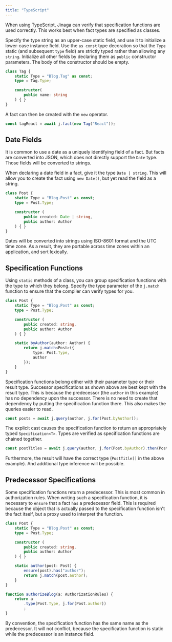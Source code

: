 ```yaml
---
title: "TypeScript"
---
```


When using TypeScript, Jinaga can verify that specification functions are used correctly.
This works best when fact types are specified as classes.

Specify the type string as an upper-case static field, and use it to initialize a lower-case instance field.
Use the `as const` type decoration so that the `Type` static (and subsequent `type` field) are strictly typed rather than allowing any `string`.
Initialize all other fields by declaring them as `public` constructor parameters.
The body of the constructor should be empty.

```typescript
class Tag {
    static Type = "Blog.Tag" as const;
    type = Tag.Type;

    constructor(
        public name: string
    ) { }
}
```

A fact can then be created with the `new` operator.

```typescript
const tagReact = await j.fact(new Tag("React"));
```

## Date Fields

It is common to use a date as a uniquely identifying field of a fact.
But facts are converted into JSON, which does not directly support the `Date` type.
Those fields will be converted to strings.

When declaring a date field in a fact, give it the type `Date | string`. This will allow you to create the fact using `new Date()`, but yet read the field as a string.

```typescript
class Post {
    static Type = "Blog.Post" as const;
    type = Post.Type;

    constructor (
        public created: Date | string,
        public author: Author
    ) { }
}
```

Dates will be converted into strings using ISO-8601 format and the UTC time zone.
As a result, they are portable across time zones within an application, and sort lexically.

## Specification Functions

Using `static` methods of a class, you can group specification functions with the type to which they belong.
Specify the type parameter of the `j.match` function to ensure that the compiler can verify types for you.

```typescript
class Post {
    static Type = "Blog.Post" as const;
    type = Post.Type;

    constructor (
        public created: string,
        public author: Author
    ) { }

    static byAuthor(author: Author) {
        return j.match<Post>({
            type: Post.Type,
            author
        });
    }
}
```

Specification functions belong either with their parameter type or their result type.
Successor specifications as shown above are best kept with the result type.
This is because the predecessor (the `author` in this example) has no dependency upon the successor.
There is no need to create that dependency by putting the specification function there.
This also makes the queries easier to read.

```typescript
const posts = await j.query(author, j.for(Post.byAuthor));
```

The explicit cast causes the specification function to return an appropriately typed `Specification<T>`.
Types are verified as specification functions are chained together.

```typescript
const postTitles = await j.query(author, j.for(Post.byAuthor).then(PostTitle.forPost));
```

Furthermore, the result will have the correct type (`PostTitle[]` in the above example).
And additional type inference will be possible.

## Predecessor Specifications

Some specification functions return a predecessor.
This is most common in authorization rules.
When writing such a specification function, it is necessary to `ensure` that a fact `has` a predecessor field.
This is required because the object that is actually passed to the specification function isn't the fact itself, but a proxy used to interpret the function.

```typescript
class Post {
    static Type = "Blog.Post" as const;
    type = Post.Type;

    constructor (
        public created: string,
        public author: Author
    ) { }

    static author(post: Post) {
        ensure(post).has("author");
        return j.match(post.author);
    }
}

function authorizeBlog(a: AuthorizationRules) {
    return a
        .type(Post.Type, j.for(Post.author))
        ;
}
```

By convention, the specification function has the same name as the predecessor.
It will not conflict, because the specification function is static while the predecessor is an instance field.